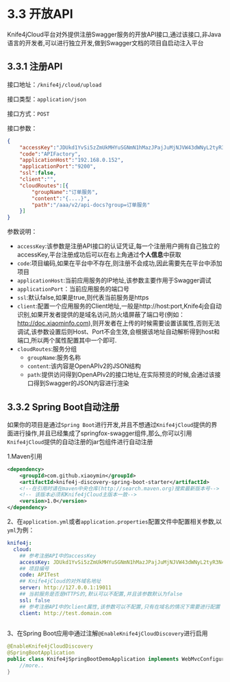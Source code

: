 # 3.3 开放API


Knife4jCloud平台对外提供注册Swagger服务的开放API接口,通过该接口,非Java语言的开发者,可以进行独立开发,做到Swagger文档的项目自启动注入平台

## 3.3.1 注册API

接口地址：`/knife4j/cloud/upload`

接口类型：`application/json`

接口方式：`POST`

接口参数：

```json
{
    "accessKey":"JDUkd1YvSi5zZmUkMHYuSGNmN1hMazJPajJuMjNJVW43dWNyL2tyR3N4bzJaa1A2ZC5mSUlwNA",
    "code":"APIFactory",
    "applicationHost":"192.168.0.152",
    "applicationPort":"9200",
    "ssl":false,
    "client":"",
    "cloudRoutes":[{
        "groupName":"订单服务",
        "content":"{....}",
        "path":"/aaa/v2/api-docs?group=订单服务"
    }]
}
```

参数说明：

- `accessKey`:该参数是注册API接口的认证凭证,每一个注册用户拥有自己独立的accessKey,平台注册成功后可以在右上角通过**个人信息**中获取
- `code`:项目编码,如果在平台中不存在,则注册不会成功,因此需要先在平台中添加项目
- `applicationHost`:当前应用服务的IP地址,该参数主要作用于Swagger调试
- `applicationPort`：当前应用服务的端口号
- `ssl`:默认false,如果是true,则代表当前服务是https
- `client`:配置一个应用服务的Client地址,一般是http://host:port,Knife4j会自动识别,如果开发者提供的是域名访问,防火墙屏蔽了端口号(例如：http://doc.xiaominfo.com),则开发者在上传的时候需要设置该属性,否则无法调试,该参数设置后则Host、Port不会生效,会根据该地址自动解析得到host和端口,所以两个属性配置其中一个即可.
- `cloudRoutes`:服务分组
  - `groupName`:服务名称
  - `content`:该内容是OpenAPIv2的JSON结构
  - `path`:提供访问得到OpenAPIv2的接口地址,在实际预览的时候,会通过该接口得到Swagger的JSON内容进行渲染

## 3.3.2 Spring Boot自动注册

如果你的项目是通过`Spring Boot`进行开发,并且不想通过`Knife4jCloud`提供的界面进行操作,并且已经集成了springfox-swagger组件,那么,你可以引用`Knife4jCloud`提供的自动注册的jar包组件进行自动注册

1.Maven引用

```xml
<dependency>
    <groupId>com.github.xiaoymin</groupId>
    <artifactId>knife4j-discovery-spring-boot-starter</artifactId>
    <!--在引用时请在maven中央仓库(http://search.maven.org)搜索最新版本号-->
    <!-- 该版本必须和Knife4jCloud主版本一致-->
    <version>1.0</version>
</dependency>
```

2、在`application.yml`或者`application.properties`配置文件中配置相关参数,以`yml`为例：

```yml
knife4j:
  cloud:
    ## 参考注册API中的accessKey
    accessKey: JDUkd1YvSi5zZmUkMHYuSGNmN1hMazJPajJuMjNJVW43dWNyL2tyR3N4bzJaa1A2ZC5mSUlwNA
    ## 项目编号
    code: APITest
    ## Knife4jCloud的对外域名地址
    server: http://127.0.0.1:19011
    ## 当前服务是否是HTTPS的,默认可以不配置,并且该参数默认为false
    ssl: false
    ## 参考注册API中的client属性,该参数可以不配置,只有在域名的情况下需要进行配置
    client: http://test.domain.com
    
```

3、在Spring Boot应用中通过注解`@EnableKnife4jCloudDiscovery`进行启用

```java
@EnableKnife4jCloudDiscovery
@SpringBootApplication
public class Knife4jSpringBootDemoApplication implements WebMvcConfigurer{
    //more..
}
```
